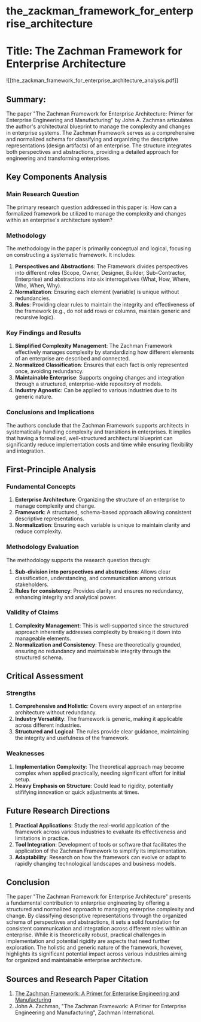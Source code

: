# the_zackman_framework_for_enterprise_architecture

# Title: The Zachman Framework for Enterprise Architecture
![[the_zackman_framework_for_enterprise_architecture_analysis.pdf]]

## Summary:
The paper "The Zachman Framework for Enterprise Architecture: Primer for Enterprise Engineering and Manufacturing" by John A. Zachman articulates the author's architectural blueprint to manage the complexity and changes in enterprise systems. The Zachman Framework serves as a comprehensive and normalized schema for classifying and organizing the descriptive representations (design artifacts) of an enterprise. The structure integrates both perspectives and abstractions, providing a detailed approach for engineering and transforming enterprises.

## Key Components Analysis

### Main Research Question

The primary research question addressed in this paper is: How can a formalized framework be utilized to manage the complexity and changes within an enterprise's architecture system?

### Methodology

The methodology in the paper is primarily conceptual and logical, focusing on constructing a systematic framework. It includes:

1. **Perspectives and Abstractions**: The Framework divides perspectives into different roles (Scope, Owner, Designer, Builder, Sub-Contractor, Enterprise) and abstractions into six interrogatives (What, How, Where, Who, When, Why).
2. **Normalization**: Ensuring each element (variable) is unique without redundancies.
3. **Rules**: Providing clear rules to maintain the integrity and effectiveness of the framework (e.g., do not add rows or columns, maintain generic and recursive logic).

### Key Findings and Results

1. **Simplified Complexity Management**: The Zachman Framework effectively manages complexity by standardizing how different elements of an enterprise are described and connected.
2. **Normalized Classification**: Ensures that each fact is only represented once, avoiding redundancy.
3. **Maintainable Enterprise**: Supports ongoing changes and integration through a structured, enterprise-wide repository of models.
4. **Industry Agnostic**: Can be applied to various industries due to its generic nature.

### Conclusions and Implications

The authors conclude that the Zachman Framework supports architects in systematically handling complexity and transitions in enterprises. It implies that having a formalized, well-structured architectural blueprint can significantly reduce implementation costs and time while ensuring flexibility and integration.

## First-Principle Analysis

### Fundamental Concepts

1. **Enterprise Architecture**: Organizing the structure of an enterprise to manage complexity and change.
2. **Framework**: A structured, schema-based approach allowing consistent descriptive representations.
3. **Normalization**: Ensuring each variable is unique to maintain clarity and reduce complexity.

### Methodology Evaluation

The methodology supports the research question through:

1. **Sub-division into perspectives and abstractions**: Allows clear classification, understanding, and communication among various stakeholders.
2. **Rules for consistency**: Provides clarity and ensures no redundancy, enhancing integrity and analytical power.

### Validity of Claims

1. **Complexity Management**: This is well-supported since the structured approach inherently addresses complexity by breaking it down into manageable elements.
2. **Normalization and Consistency**: These are theoretically grounded, ensuring no redundancy and maintainable integrity through the structured schema.

## Critical Assessment

### Strengths

1. **Comprehensive and Holistic**: Covers every aspect of an enterprise architecture without redundancy.
2. **Industry Versatility**: The framework is generic, making it applicable across different industries.
3. **Structured and Logical**: The rules provide clear guidance, maintaining the integrity and usefulness of the framework.

### Weaknesses

1. **Implementation Complexity**: The theoretical approach may become complex when applied practically, needing significant effort for initial setup.
2. **Heavy Emphasis on Structure**: Could lead to rigidity, potentially stififying innovation or quick adjustments at times.

## Future Research Directions

1. **Practical Applications**: Study the real-world application of the framework across various industries to evaluate its effectiveness and limitations in practice.
2. **Tool Integration**: Development of tools or software that facilitates the application of the Zachman Framework to simplify its implementation.
3. **Adaptability**: Research on how the framework can evolve or adapt to rapidly changing technological landscapes and business models.

## Conclusion

The paper "The Zachman Framework for Enterprise Architecture" presents a fundamental contribution to enterprise engineering by offering a structured and normalized approach to managing enterprise complexity and change. By classifying descriptive representations through the organized schema of perspectives and abstractions, it sets a solid foundation for consistent communication and integration across different roles within an enterprise. While it is theoretically robust, practical challenges in implementation and potential rigidity are aspects that need further exploration. The holistic and generic nature of the framework, however, highlights its significant potential impact across various industries aiming for organized and maintainable enterprise architecture.

## Sources and Research Paper Citation
1. [The Zachman Framework: A Primer for Enterprise Engineering and Manufacturing](https://github.com/kingler/mabos-research-papers/blob/main/research-papers/Ontology%20and%20Goal%20Model%20in%20Designing%20BDI%20Multi-Agent%20Systems.pdf)
2. John A. Zachman, "The Zachman Framework: A Primer for Enterprise Engineering and Manufacturing", Zachman International.